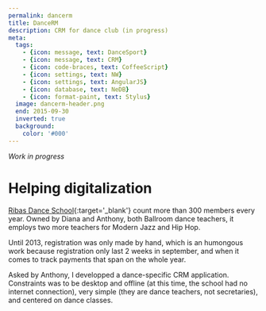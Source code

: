 ```yaml
---
permalink: dancerm
title: DanceRM
description: CRM for dance club (in progress)
meta:
  tags:
    - {icon: message, text: DanceSport}
    - {icon: message, text: CRM}
    - {icon: code-braces, text: CoffeeScript}
    - {icon: settings, text: NW}
    - {icon: settings, text: AngularJS}
    - {icon: database, text: NeDB}
    - {icon: format-paint, text: Stylus}
  image: dancerm-header.png
  end: 2015-09-30
  inverted: true
  background:
    color: '#000'
---
```


*Work in progress*

# Helping digitalization

[Ribas Dance School][ribas]{:target='_blank'} count more than 300 members every year.
Owned by Diana and Anthony, both Ballroom dance teachers, it employs two more teachers for Modern Jazz and Hip Hop.

Until 2013, registration was only made by hand, which is an humongous work because registration only last 2 weeks in september,
and when it comes to track payments that span on the whole year.

Asked by Anthony, I developped a dance-specific CRM application.
Constraints was to be desktop and offline (at this time, the school had no internet connection), very simple (they are dance teachers, not secretaries), and centered on dance classes.

[ribas]: http://www.ecolededanseribas.com/
[nw]: http://nwjs.io/
[coffee]: http://coffeescript.org/
[jquery]: http://jquery.com/
[bootstrap]: http://getbootstrap.com/
[stylus]: http://learnboost.github.io/stylus/
[gulp]: http://gulpjs.com/
[mocha]: http://mochajs.org/
[chai]: http://chaijs.com/
[github]: https://github.com/feugy/dancerm
